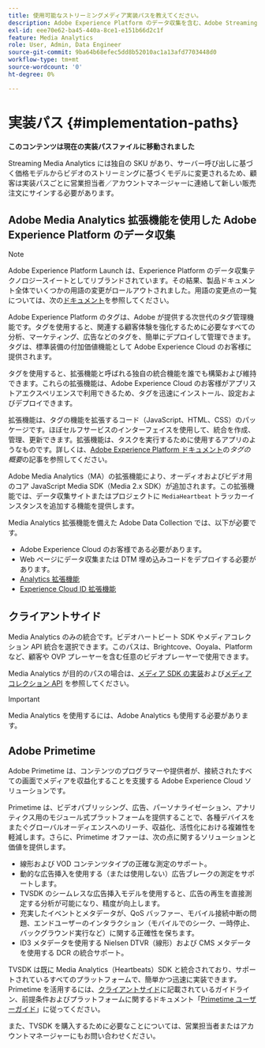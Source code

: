 ```yaml
---
title: 使用可能なストリーミングメディア実装パスを教えてください。
description: Adobe Experience Platform のデータ収集を含む、Adobe Streaming Media の実装パスについて説明します。
exl-id: eee70e62-ba45-440a-8ce1-e151b66d2c1f
feature: Media Analytics
role: User, Admin, Data Engineer
source-git-commit: 9ba64b68efec5dd8b52010ac1a13afd7703448d0
workflow-type: tm+mt
source-wordcount: '0'
ht-degree: 0%

---
```


# 実装パス {#implementation-paths}

**このコンテンツは現在の実装パスファイルに移動されました**

Streaming Media Analytics には独自の SKU があり、サーバー呼び出しに基づく価格モデルからビデオのストリーミングに基づくモデルに変更されるため、顧客は実装パスごとに営業担当者／アカウントマネージャーに連絡して新しい販売注文にサインする必要があります。

## Adobe Media Analytics 拡張機能を使用した Adobe Experience Platform のデータ収集

>[!NOTE]
>Adobe Experience Platform Launch は、Experience Platform のデータ収集テクノロジースイートとしてリブランドされています。その結果、製品ドキュメント全体でいくつかの用語の変更がロールアウトされました。用語の変更点の一覧については、次の[ドキュメント](https://experienceleague.adobe.com/docs/experience-platform/tags/term-updates.html?lang=ja)を参照してください。


Adobe Experience Platform のタグは、Adobe が提供する次世代のタグ管理機能です。タグを使用すると、関連する顧客体験を強化するために必要なすべての分析、マーケティング、広告などのタグを、簡単にデプロイして管理できます。タグは、標準装備の付加価値機能として Adobe Experience Cloud のお客様に提供されます。

タグを使用すると、拡張機能と呼ばれる独自の統合機能を誰でも構築および維持できます。これらの拡張機能は、Adobe Experience Cloud のお客様がアプリストアエクスペリエンスで利用できるため、タグを迅速にインストール、設定およびデプロイできます。

拡張機能は、タグの機能を拡張するコード（JavaScript、HTML、CSS）のパッケージです。ほぼセルフサービスのインターフェイスを使用して、統合を作成、管理、更新できます。拡張機能は、タスクを実行するために使用するアプリのようなものです。詳しくは、[Adobe Experience Platform ドキュメント](https://experienceleague.adobe.com/docs/experience-platform/tags/home.html?lang=ja)の&#x200B;*タグの概要*&#x200B;の記事を参照してください。

Adobe Media Analytics（MA）の拡張機能により、オーディオおよびビデオ用のコア JavaScript Media SDK（Media 2.x SDK）が追加されます。この拡張機能では、データ収集サイトまたはプロジェクトに `MediaHeartbeat` トラッカーインスタンスを追加する機能を提供します。

Media Analytics 拡張機能を備えた Adobe Data Collection では、以下が必要です。
* Adobe Experience Cloud のお客様である必要があります。
* Web ページにデータ収集または DTM 埋め込みコードをデプロイする必要があります。
* [Analytics 拡張機能](https://experienceleague.adobe.com/docs/experience-platform/tags/extensions/adobe/analytics/overview.html?lang=ja)
* [Experience Cloud ID 拡張機能](https://experienceleague.adobe.com/docs/experience-platform/tags/extensions/adobe/id-service/overview.html?lang=ja)


## クライアントサイド

Media Analytics のみの統合です。ビデオハートビート SDK やメディアコレクション API 統合を選択できます。このパスは、Brightcove、Ooyala、Platform など、顧客や OVP プレーヤーを含む任意のビデオプレーヤーで使用できます。

Media Analytics が目的のパスの場合は、[メディア SDK の実装](/help/legacy/setup/legacy-setup-overview.md)および[メディアコレクション API](/help/implementation/media-collection-api/mc-api-overview.md) を参照してください。

>[!IMPORTANT]
>Media Analytics を使用するには、Adobe Analytics も使用する必要があります。

## Adobe Primetime

Adobe Primetime は、コンテンツのプログラマーや提供者が、接続されたすべての画面でメディアを収益化することを支援する Adobe Experience Cloud ソリューションです。

Primetime は、ビデオパブリッシング、広告、パーソナライゼーション、アナリティクス用のモジュール式プラットフォームを提供することで、各種デバイスをまたぐグローバルオーディエンスへのリーチ、収益化、活性化における複雑性を軽減します。さらに、Primetime オファーは、次の点に関するソリューションと価値を提供します。

* 線形および VOD コンテンツタイプの正確な測定のサポート。
* 動的な広告挿入を使用する（または使用しない）広告ブレークの測定をサポートします。
* TVSDK のシームレスな広告挿入モデルを使用すると、広告の再生を直接測定する分析が可能になり、精度が向上します。
* 充実したイベントとメタデータが、QoS バッファー、モバイル接続中断の問題、エンドユーザーのインタラクション（モバイルでのシーク、一時停止、バックグラウンド実行など）に関する正確性を保ちます。
* ID3 メタデータを使用する Nielsen DTVR（線形）および CMS メタデータを使用する DCR の統合サポート。


TVSDK は既に Media Analytics（Heartbeats）SDK と統合されており、サポートされているすべてのプラットフォームで、簡単かつ迅速に実装できます。Primetime を活用するには、[クライアントサイド](/help/legacy/intro-to-ava/implementation-paths/client-side-path.md)に記載されているガイドライン、前提条件およびプラットフォームに関するドキュメント「[Primetime ユーザーガイド](https://helpx.adobe.com/jp/support/primetime.html)」に従ってください。

また、TVSDK を購入するために必要なことについては、営業担当者またはアカウントマネージャーにもお問い合わせください。
